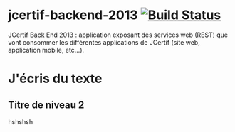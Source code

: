 jcertif-backend-2013 [![Build Status](http://192.95.24.101:8080/jenkins/job/JCertif%20Backend%202013/badge/icon)](http://192.95.24.101:8080/jenkins/job/JCertif%20Backend%202013/)
====================

JCertif Back End 2013 : application exposant des services web (REST) que vont consommer les différentes applications de JCertif (site web, application mobile, etc…).

# J'écris du texte

## Titre de niveau 2

hshshsh


